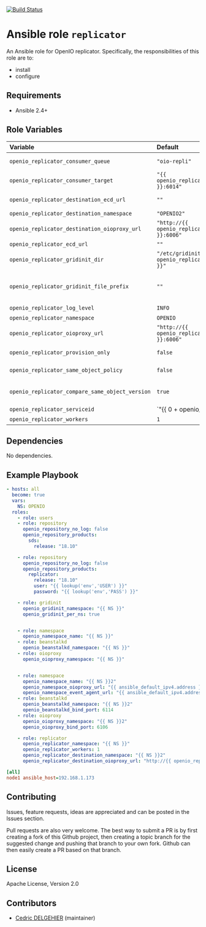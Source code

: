 [![Build Status](https://travis-ci.org/open-io/ansible-role-openio-replicator.svg?branch=20.04)](https://travis-ci.org/open-io/ansible-role-openio-replicator)
# Ansible role `replicator`

An Ansible role for OpenIO replicator. Specifically, the responsibilities of this role are to:

- install
- configure

## Requirements

- Ansible 2.4+

## Role Variables


| Variable   | Default | Comments (type)  |
| :---       | :---    | :---             |
| `openio_replicator_consumer_queue` | `"oio-repli"` | Tube used in queue service |
| `openio_replicator_consumer_target` | `"{{ openio_replicator_bind_address }}:6014"` | URL of queue service |
| `openio_replicator_destination_ecd_url` | `""` | remote URL of ECD service |
| `openio_replicator_destination_namespace` | `"OPENIO2"` | remote namespace |
| `openio_replicator_destination_oioproxy_url` | `"http://{{ openio_replicator_bind_address }}:6006"` | remote URL of oioproxy |
| `openio_replicator_ecd_url` | `""` | local URL of ECD |
| `openio_replicator_gridinit_dir` | `"/etc/gridinit.d/{{ openio_replicator_namespace }}"` | Path to copy the gridinit conf |
| `openio_replicator_gridinit_file_prefix` | `""` | Maybe set it to {{ openio_ecd_namespace }}- for old gridinit's style |
| `openio_replicator_log_level` | `INFO` | Log level |
| `openio_replicator_namespace` | `OPENIO` | Namespace |
| `openio_replicator_oioproxy_url` | `"http://{{ openio_replicator_bind_address }}:6006"` | URL of local oioproxy |
| `openio_replicator_provision_only` | `false` | Provision only without restarting services |
| `openio_replicator_same_object_policy` | `false` | To replicate with the same storage policy |
| `openio_replicator_compare_same_object_version` | `true` | To compare the replicated objects with the same object version |
| `openio_replicator_serviceid` | `"{{ 0 + openio_legacy_serviceid | d(0) | int }}"` | ID in gridinit |
| `openio_replicator_workers` | `1` | Number of workers |

## Dependencies

No dependencies.

## Example Playbook

```yaml
- hosts: all
  become: true
  vars:
    NS: OPENIO
  roles:
    - role: users
    - role: repository
      openio_repository_no_log: false
      openio_repository_products:
        sds:
          release: "18.10"

    - role: repository
      openio_repository_no_log: false
      openio_repository_products:
        replicator:
          release: "18.10"
          user: "{{ lookup('env','USER') }}"
          password: "{{ lookup('env','PASS') }}"

    - role: gridinit
      openio_gridinit_namespace: "{{ NS }}"
      openio_gridinit_per_ns: true


    - role: namespace
      openio_namespace_name: "{{ NS }}"
    - role: beanstalkd
      openio_beanstalkd_namespace: "{{ NS }}"
    - role: oioproxy
      openio_oioproxy_namespace: "{{ NS }}"


    - role: namespace
      openio_namespace_name: "{{ NS }}2"
      openio_namespace_oioproxy_url: "{{ ansible_default_ipv4.address }}:6106"
      openio_namespace_event_agent_url: "{{ ansible_default_ipv4.address }}:6114"
    - role: beanstalkd
      openio_beanstalkd_namespace: "{{ NS }}2"
      openio_beanstalkd_bind_port: 6114
    - role: oioproxy
      openio_oioproxy_namespace: "{{ NS }}2"
      openio_oioproxy_bind_port: 6106

    - role: replicator
      openio_replicator_namespace: "{{ NS }}"
      openio_replicator_workers: 1
      openio_replicator_destination_namespace: "{{ NS }}2"
      openio_replicator_destination_oioproxy_url: "http://{{ openio_replicator_bind_address }}:6106"
```

```ini
[all]
node1 ansible_host=192.168.1.173
```

## Contributing

Issues, feature requests, ideas are appreciated and can be posted in the Issues section.

Pull requests are also very welcome.
The best way to submit a PR is by first creating a fork of this Github project, then creating a topic branch for the suggested change and pushing that branch to your own fork.
Github can then easily create a PR based on that branch.

## License

Apache License, Version 2.0

## Contributors

- [Cedric DELGEHIER](https://github.com/cdelgehier) (maintainer)
